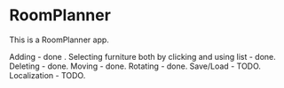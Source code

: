 # RoomPlanner
This is a RoomPlanner app.

Adding - done .
Selecting furniture both by clicking and using list - done.
Deleting - done.
Moving - done.
Rotating - done.
Save/Load - TODO.
Localization - TODO.